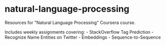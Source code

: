 # natural-language-processing
Resources for "Natural Language Processing" Coursera course.

Includes weekly assignments covering:
     - StackOverflow Tag Prediction
     - Recognize Name Entities on Twitter
     - Embeddings
     - Sequence-to-Sequence
